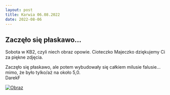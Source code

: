 ```yaml
---
layout: post
title: Karwia 06.08.2022
date: 2022-08-06
---
```


## Zaczęło się płaskawo...  

Sobota w KB2, czyli niech obraz opowie.
Cioteczko Majeczko dziękujemy Ci za piękne zdjęcia.  

Zaczęło się płaskawo, ale potem wybudowały się
całkiem milusie falusie... mimo, że było tylko/aż na około 5,0.  
DarekF  

[![Obraz](https://naspocie.pl/photorama/gallery/2022-08-06-Karwia/pictures/DSCN7194.jpg)](https://naspocie.pl/photorama/gallery/2022-08-06-Karwia/)  